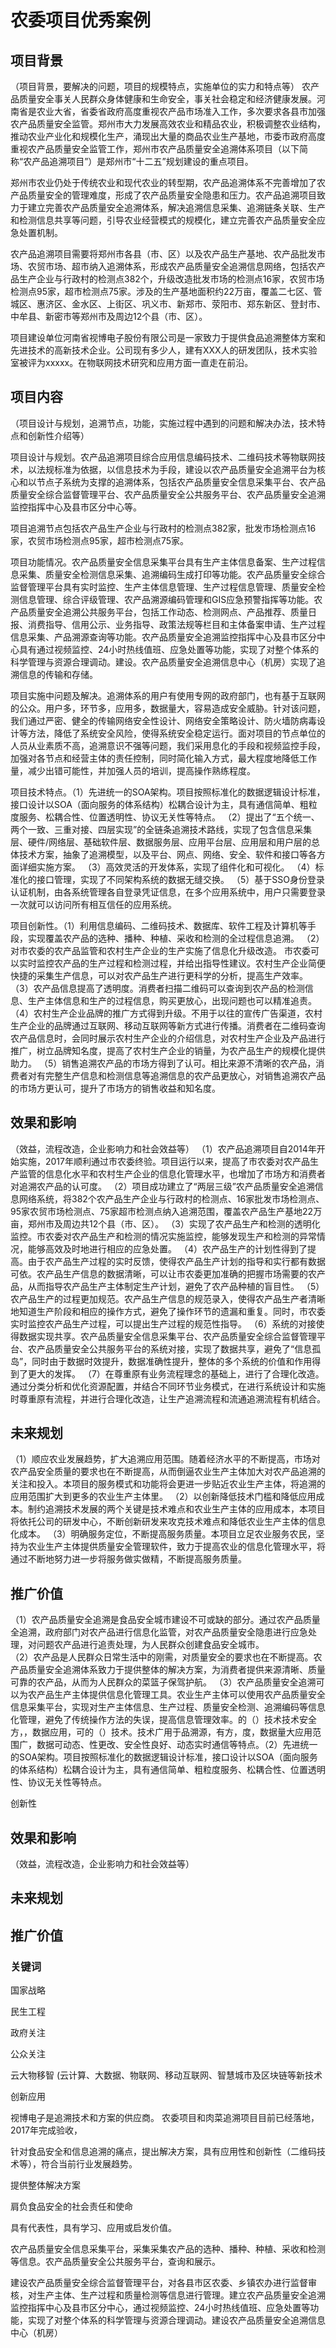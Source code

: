 
# 农委项目优秀案例

## 项目背景

（项目背景，要解决的问题，项目的规模特点，实施单位的实力和特点等）
农产品质量安全事关人民群众身体健康和生命安全，事关社会稳定和经济健康发展。河南省是农业大省，省委省政府高度重视农产品市场准入工作，多次要求各县市加强农产品质量安全监管。郑州市大力发展高效农业和精品农业，积极调整农业结构，推动农业产业化和规模化生产，涌现出大量的商品农业生产基地，市委市政府高度重视农产品质量安全监管工作，郑州市农产品质量安全追溯体系项目（以下简称“农产品追溯项目”）是郑州市“十二五”规划建设的重点项目。

郑州市农业仍处于传统农业和现代农业的转型期，农产品追溯体系不完善增加了农产品质量安全的管理难度，形成了农产品质量安全隐患和压力。农产品追溯项目致力于建立完善农产品质量安全追溯体系，解决追溯信息采集、追溯链条关联、生产和检测信息共享等问题，引导农业经营模式的规模化，建立完善农产品质量安全应急处置机制。

农产品追溯项目需要将郑州市各县（市、区）以及农产品生产基地、农产品批发市场、农贸市场、超市纳入追溯体系，形成农产品质量安全追溯信息网络，包括农产品生产企业与行政村的检测点382个，升级改造批发市场的检测点16家，农贸市场检测点95家，超市检测点75家。涉及的生产基地面积约22万亩，覆盖二七区、管城区、惠济区、金水区、上街区、巩义市、新郑市、荥阳市、郑东新区、登封市、中牟县、新密市等郑州市及周边12个县（市、区）。

项目建设单位河南省视博电子股份有限公司是一家致力于提供食品追溯整体方案和先进技术的高新技术企业。公司现有多少人，建有XXX人的研发团队，技术实验室被评为xxxxx。在物联网技术研究和应用方面一直走在前沿。


##  项目内容
（项目设计与规划，追溯节点，功能，实施过程中遇到的问题和解决办法，技术特点和创新性介绍等）

项目设计与规划。农产品追溯项目综合应用信息编码技术、二维码技术等物联网技术，以法规标准为依据，以信息技术为手段，建设以农产品质量安全追溯平台为核心和以节点子系统为支撑的追溯体系，包括农产品质量安全信息采集平台、农产品质量安全综合监督管理平台、农产品质量安全公共服务平台、农产品质量安全追溯监控指挥中心及县市区分中心等。

项目追溯节点包括农产品生产企业与行政村的检测点382家，批发市场检测点16家，农贸市场检测点95家，超市检测点75家。

项目功能情况。农产品质量安全信息采集平台具有生产主体信息备案、生产过程信息采集、质量安全检测信息采集、追溯编码生成打印等功能。农产品质量安全综合监督管理平台具有实时监控、生产主体信息管理、生产过程信息管理、质量安全检测信息管理、综合评级管理、农产品溯源编码管理和GIS应急预警指挥等功能。农产品质量安全追溯公共服务平台，包括工作动态、检测网点、产品推荐、质量日报、消费指导、信用公示、业务指导、政策法规等栏目和主体备案申请、生产过程信息采集、产品溯源查询等功能。农产品质量安全追溯监控指挥中心及县市区分中心具有通过视频监控、24小时热线值班、应急处置等功能，实现了对整个体系的科学管理与资源合理调动。建设。农产品质量安全追溯信息中心（机房）实现了追溯信息的传输和存储。

项目实施中问题及解决。追溯体系的用户有使用专网的政府部门，也有基于互联网的公众。用户多，环节多，应用多，数据量大，容易造成安全威胁。针对该问题，我们通过严密、健全的传输网络安全性设计、网络安全策略设计、防火墙防病毒设计等方法，降低了系统安全风险，使得系统安全稳定运行。面对项目的节点单位的人员从业素质不高，追溯意识不强等问题，我们采用息化的手段和视频监控手段，加强对各节点和经营主体的责任控制，同时简化输入方式，最大程度地降低工作量，减少出错可能性，并加强人员的培训，提高操作熟练程度。

项目技术特点。（1）先进统一的SOA架构。项目按照标准化的数据逻辑设计标准，接口设计以SOA（面向服务的体系结构）松耦合设计为主，具有通信简单、粗粒度服务、松耦合性、位置透明性、协议无关性等特点。
（2）提出了“五个统一、两个一致、三重对接、四层实现”的全链条追溯技术路线，实现了包含信息采集层、硬件/网络层、基础软件层、数据服务层、应用平台层、应用层和用户层的总体技术方案，抽象了追溯模型，以及平台、网点、网络、安全、软件和接口等各方面详细实施方案。
（3）高效灵活的开发体系，实现了组件化和可视化。
（4）标准化的接口管理，实现了不同架构系统的数据无缝交换。
（5）基于SSO身份登录认证机制，由各系统管理各自登录凭证信息，在多个应用系统中，用户只需要登录一次就可以访问所有相互信任的应用系统。


项目创新性。（1）利用信息编码、二维码技术、数据库、软件工程及计算机等手段，实现覆盖农产品的选种、播种、种植、采收和检测的全过程信息追溯。
（2）对市农委的农产品监管和农村生产企业的生产实施了信息化升级改造。 市农委可以实时监控农产品的生产过程和检测过程，并给出指导性建议。农村生产企业简便快捷的采集生产信息，可以对农产品生产进行更科学的分析，提高生产效率。
 （3）农产品信息提高了透明度。消费者扫描二维码可以查询到农产品的检测信息、生产主体信息和生产的过程信息，购买更放心，出现问题也可以精准追责。
（4）农村生产企业品牌的推广方式得到升级。不用于以往的宣传广告渠道，农村生产企业的品牌通过互联网、移动互联网等新方式进行传播。消费者在二维码查询农产品信息时，会同时展示农村生产企业的介绍信息，对农村生产企业及产品进行推广，树立品牌知名度，提高了农村生产企业的销量，为农产品生产的规模化提供助力。
（5）销售追溯农产品的市场方得到了认可。相比来源不清晰的农产品，消费者对有完整生产信息和检测信息等追溯信息的农产品更放心，对销售追溯农产品的市场方更认可，提升了市场方的销售收益和知名度。


## 效果和影响
（效益，流程改造，企业影响力和社会效益等）
（1）农产品追溯项目自2014年开始实施，2017年顺利通过市农委终验。项目运行以来，提高了市农委对农产品生产监管的信息化水平和农村生产企业的信息化管理水平，也增加了市场方和消费者对追溯农产品的认可度。
（2）项目成功建立了“两层三级”农产品质量安全追溯信息网络系统，将382个农产品生产企业与行政村的检测点、16家批发市场检测点、95家农贸市场检测点、75家超市检测点纳入追溯范围，覆盖农产品生产基地22万亩，郑州市及周边共12个县（市、区）。
（3）实现了农产品生产和检测的透明化监控。市农委对农产品生产和检测的情况实施监控，能够发现生产和检测的异常情况，能够高效及时地进行相应的应急处置。
（4）农产品生产的计划性得到了提高。由于农产品生产过程的实时反馈，使得农产品生产计划的指导和实行都有数据可依。农产品生产信息的数据清晰，可以让市农委更加准确的把握市场需要的农产品，从而指导农产品生产主体制定生产计划，避免了农产品种植的盲目性。
（5）农产品生产的过程更加规范。农产品生产信息的规范录入，使得农产品生产者清晰地知道生产阶段和相应的操作方式，避免了操作环节的遗漏和重复。同时，市农委实时监控农产品生产过程，可以提出生产过程的规范性指导。
（6）系统的对接使得数据实现共享。农产品质量安全信息采集平台、农产品质量安全综合监督管理平台、农产品质量安全公共服务平台的系统对接，实现了数据共享，避免了“信息孤岛”，同时由于数据时效提升，数据准确性提升，整体的多个系统的价值和作用得到了更大的发挥。
（7）在尊重原有业务流程理念的基础上，进行了合理化改造。通过分类分析和优化资源配置，并结合不同环节业务模式，在进行系统设计和实施时尊重原有流程，并进行合理化改造，让生产追溯流程和流通追溯流程有机结合。          


## 未来规划

（1）顺应农业发展趋势，扩大追溯应用范围。随着经济水平的不断提高，市场对农产品安全质量的要求也在不断提高，从而倒逼农业生产主体加大对农产品追溯的关注和投入。本项目的服务模式和功能将会更进一步贴近农业生产主体，将追溯的应用范围扩大到更多的农业生产主体里。
（2）以创新降低技术门槛和降低应用成本。制约追溯技术发展的两个关键是技术难点和农业生产主体的应用成本，本项目将依托公司的研发中心，不断创新研发来攻克技术难点和降低农业生产主体的信息化成本。
（3）明确服务定位，不断提高服务质量。本项目立足农业服务农民，坚持为农业生产主体提供质量安全管理软件，致力于提高农业的信息化管理水平，将通过不断地努力进一步将服务做实做精，不断提高服务质量。   

## 推广价值

（1）农产品质量安全追溯是食品安全城市建设不可或缺的部分。通过农产品质量全追溯，政府部门对农产品进行信息化监管，对农产品质量安全隐患进行应急处理，对问题农产品进行追责处理，为人民群众创建食品安全城市。               
（2）农产品是人民群众日常生活中的刚需，对质量安全的要求也在不断提高。农产品质量安全追溯体系致力于提供整体的解决方案，为消费者提供来源清晰、质量可靠的农产品，从而为人民群众的菜篮子保驾护航。
（3）农产品质量安全追溯可以为农产品生产主体提供信息化管理工具。农业生产主体可以使用农产品质量安全信息采集平台，实现对生产主体信息、生产过程、质量安全检测、追溯编码等信息化管理，避免了传统操作方法的失误，提高信息管理效率。的（）技术技术安全方，，数据应用，可的（）技术。技术广用于品溯源，有方，度，数据量大应用范围广，数据可动态、性更改、安全性良好、动态实时通信等特点。（2）先进统一的SOA架构。项目按照标准化的数据逻辑设计标准，接口设计以SOA（面向服务的体系结构）松耦合设计为主，具有通信简单、粗粒度服务、松耦合性、位置透明性、协议无关性等特点。

创新性






## 效果和影响
（效益，流程改造，企业影响力和社会效益等）





## 未来规划



## 推广价值









### 关键词

国家战略

民生工程

政府关注

公众关注

云大物移智 (云计算、大数据、物联网、移动互联网、智慧城市及区块链等新技术

创新应用

视博电子是追溯技术和方案的供应商。
农委项目和肉菜追溯项目目前已经落地，2017年完成验收，

针对食品安全和信息追溯的痛点，提出解决方案，具有应用性和创新性（二维码技术等），符合当前行业发展趋势。

提供整体解决方案

肩负食品安全的社会责任和使命


具有代表性，具有学习、应用或启发价值。






农产品质量安全信息采集平台，采集采集农产品的选种、播种、种植、采收和检测等信息。农产品质量安全公共服务平台，查询和展示。

建设农产品质量安全综合监督管理平台，对各县市区农委、乡镇农办进行监督审核，对生产主体、生产过程和质量检测等信息进行管理。建立农产品质量安全追溯监控指挥中心及县市区分中心，通过视频监控、24小时热线值班、应急处置等功能，实现了对整个体系的科学管理与资源合理调动。建设农产品质量安全追溯信息中心（机房）



<!--stackedit_data:
eyJoaXN0b3J5IjpbMjQzMjQ2NTI2LDExMjc1ODc5NTAsLTE0Nj
Q3NjU2LDc0NzY5NDE4Ml19
-->